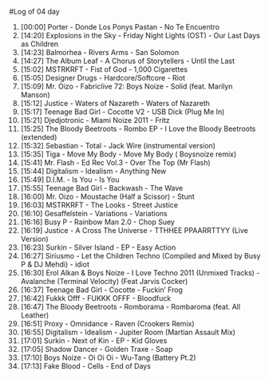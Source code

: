 #Log of 04 day

1. [00:00] Porter - Donde Los Ponys Pastan - No Te Encuentro
1. [14:20] Explosions in the Sky - Friday Night Lights (OST) - Our Last Days as Children
1. [14:23] Balmorhea - Rivers Arms - San Solomon
1. [14:27] The Album Leaf - A Chorus of Storytellers - Until the Last
1. [15:02] MSTRKRFT - Fist of God - 1,000 Cigarettes
1. [15:05] Designer Drugs - Hardcore/Softcore - Riot
1. [15:09] Mr. Oizo - Fabriclive 72: Boys Noize - Solid (feat. Marilyn Manson)
1. [15:12] Justice - Waters of Nazareth - Waters of Nazareth
1. [15:17] Teenage Bad Girl - Cocotte V2 - USB Dick (Plug Me In)
1. [15:21] Djedjotronic - Miami Noize 2011 - Fritz
1. [15:25] The Bloody Beetroots - Rombo EP - I Love the Bloody Beetroots (extended)
1. [15:32] Sebastian - Total - Jack Wire (instrumental version)
1. [15:35] Tiga - Move My Body - Move My Body ( Boysnoize remix)
1. [15:41] Mr. Flash - Ed Rec Vol.3 - Over The Top (Mr Flash)
1. [15:44] Digitalism - Idealism - Anything New
1. [15:49] D.I.M. - Is You - Is You
1. [15:55] Teenage Bad Girl - Backwash - The Wave
1. [16:00] Mr. Oizo - Moustache (Half a Scissor) - Stunt
1. [16:03] MSTRKRFT - The Looks - Street Justice
1. [16:10] Gesaffelstein - Variations - Variations
1. [16:16] Busy P - Rainbow Man 2.0 - Chop Suey
1. [16:19] Justice - A Cross The Universe - TTHHEE PPAARRTTYY (Live Version)
1. [16:23] Surkin - Silver Island - EP - Easy Action
1. [16:27] Siriusmo - Let the Children Techno (Compiled and Mixed by Busy P & DJ Mehdi) - idiot
1. [16:30] Erol Alkan & Boys Noize - I Love Techno 2011 (Unmixed Tracks) - Avalanche (Terminal Velocity) (Feat Jarvis Cocker)
1. [16:37] Teenage Bad Girl - Cocotte - Fuckin’ Frog
1. [16:42] Fukkk Offf - FUKKK OFFF - Bloodfuck
1. [16:47] The Bloody Beetroots - Romborama - Rombaroma (feat. All Leather)
1. [16:51] Proxy - Omnidance - Raven (Crookers Remix)
1. [16:55] Digitalism - Idealism - Jupiter Room (Martian Assault Mix)
1. [17:01] Surkin - Next of Kin - EP - Kid Gloves
1. [17:05] Shadow Dancer - Golden Traxe - Soap
1. [17:10] Boys Noize - Oi Oi Oi - Wu-Tang (Battery Pt.2)
1. [17:13] Fake Blood - Cells - End of Days
